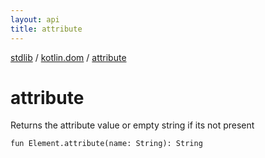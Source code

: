 ```yaml
---
layout: api
title: attribute
---
```

[stdlib](../index.md) / [kotlin.dom](index.md) / [attribute](attribute.md)

# attribute
Returns the attribute value or empty string if its not present
```
fun Element.attribute(name: String): String
```
